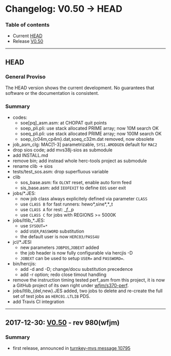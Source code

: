 # Changelog: V0.50 -> HEAD

### Table of contents
- Current [HEAD](#user-content-head)
- Release [V0.50](#user-content-V0.50)

<!-- --------------------------------------------------------------------- -->
---
## <a id="head">HEAD</a>
### General Proviso
The HEAD version shows the current development. No guarantees that software or
the documentation is consistent.

### Summary

- codes:
  - soe[pq]_asm.asm: at CHOPAT quit points
  - soep_pli.pli: use stack allocated PRIME array; now 10M search OK
  - soeq_pli.pli: use stack allocated PRIME array; now 100M search OK
  - soep_{c04m,cp4m}.dat,soeq_c32m.dat removed, now obsolete
- job_asm_clg: MAC[1-3] parametrizable, `SYS1.AMODGEN` default for `MAC2`
- drop sios code; add mvs38j-sios as submodule
- add INSTALL.md
- remove bin; add instead whole herc-tools project as submodule
- rename clib -> sios
- tests/test_sos.asm: drop superfluous variable
- clib
  - sos_base.asm: fix `OLCNT` reset, enable auto form feed
  - sis_base.asm: add `IEOFEXIT` to define `EOS` user exit
- jobs/*.JES:
  - now job class always explicitely defined via parameter `CLASS`
  - use `CLASS B` for fast runners: hewo*,sine*,*_t
  - use `CLASS A` for rest: *_f,*_p
  - use `CLASS C` for jobs with REGIONS >= 5000K
- jobs/ltlib_*.JES:
  - use `SYSOUT=*`
  - add `USER`,`PASSWORD` substitution
  - the default user is now `HERC03/PASS4U`
- jcl/*.JESI
  - new parameters `JOBPOS`,`JOBEXT` added
  - the job header is now fully configurable via hercjis -D
  - `JOBEXT` can be used to setup `USER=` and `PASSWORD=`.
- bin/hercjis:
  - add -d and -D; change/docu substitution precedence
  - add -r option; redo close timout handling
- remove the instruction timing tested perf_asm from this project, it is now a
  GitHub project of its own right under
  [wfjm/s370-perf](https://github.com/wfjm/s370-perf).
- jobs/ltlib_{del,new}.JES added, two jobs to delete and re-create the full
  set of test jobs as `HERC01.LTLIB` PDS.
- add Travis CI integration

<!-- --------------------------------------------------------------------- -->
---
## <a id="V0.50">2017-12-30: [V0.50](https://github.com/wfjm/mvs38j-langtest/releases/tag/V0.50) - rev 980(wfjm)</a>

### Summary
- first release, announced in [turnkey-mvs message 10795](https://groups.yahoo.com/neo/groups/turnkey-mvs/conversations/messages/10795)

